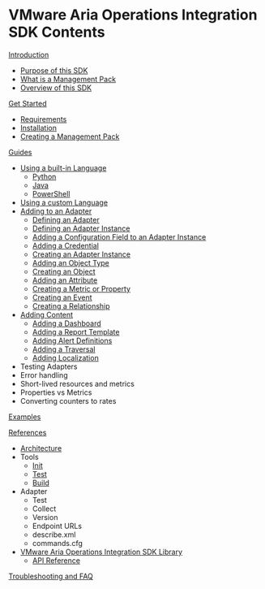 VMware Aria Operations Integration SDK Contents
==============================

[Introduction](introduction.md)
* [Purpose of this SDK](introduction.md#purpose-of-this-sdk)
* [What is a Management Pack](introduction.md#what-is-a-management-pack)
* [Overview of this SDK](introduction.md#overview-of-this-sdk)

[Get Started](../README.md#get-started)
* [Requirements](../README.md#requirements)
* [Installation](../README.md#installation)
* [Creating a Management Pack](../README.md#creating-a-management-pack)

[Guides](guides.md)
* [Using a built-in Language](builtin_language.md)
    * [Python](python_project.md)
    * [Java](java_project.md)
    * [PowerShell](powershell_project.md)
* [Using a custom Language](custom_language.md)
* [Adding to an Adapter](adding_to_an_adapter.md)
    * [Defining an Adapter](adding_to_an_adapter.md#defining-an-adapter)
    * [Defining an Adapter Instance](adding_to_an_adapter.md#defining-an-adapter-instance)
    * [Adding a Configuration Field to an Adapter Instance](adding_to_an_adapter.md#adding-a-configuration-field-to-an-adapter-instance)
    * [Adding a Credential](adding_to_an_adapter.md#adding-a-credential)
    * [Creating an Adapter Instance](adding_to_an_adapter.md#creating-an-adapter-instance)
    * [Adding an Object Type](adding_to_an_adapter.md#adding-an-object-type)
    * [Creating an Object](adding_to_an_adapter.md#creating-an-object)
    * [Adding an Attribute](adding_to_an_adapter.md#adding-an-attribute)
    * [Creating a Metric or Property](adding_to_an_adapter.md#creating-a-metric-or-property)
    * [Creating an Event](adding_to_an_adapter.md#creating-an-event)
    * [Creating a Relationship](adding_to_an_adapter.md#creating-a-relationship)
* [Adding Content](adding_content.md)
    * [Adding a Dashboard](adding_content.md#adding-a-dashboard)
    * [Adding a Report Template](adding_content.md#adding-a-report-template)
    * [Adding Alert Definitions](adding_content.md#adding-alert-definitions)
    * [Adding a Traversal](adding_content.md#adding-a-traversal)
    * [Adding Localization](adding_content.md#adding-localization)
* Testing Adapters
* Error handling
* Short-lived resources and metrics
* Properties vs Metrics
* Converting counters to rates

[Examples](examples.md)

[References](references.md)
* [Architecture](architecture.md)
* Tools
  * [Init](mp-init.md)
  * [Test](mp-test.md)
  * [Build](mp-build.md)
* Adapter
  * Test
  * Collect
  * Version
  * Endpoint URLs
  * describe.xml
  * commands.cfg
* [VMware Aria Operations Integration SDK Library](https://pypi.org/project/vmware-aria-operations-integration-sdk-lib/)
  * [API Reference](../lib/python/doc/aria/ops.html)

[Troubleshooting and FAQ](troubleshooting_and_faq.md)

